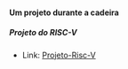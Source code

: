 #### Um projeto durante a cadeira

##### Projeto do RISC-V
- Link: <a href=https://github.com/mayresAndrey/RISC-V_attempt> Projeto-Risc-V</a>
